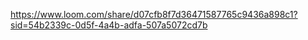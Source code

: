 https://www.loom.com/share/d07cfb8f7d36471587765c9436a898c1?sid=54b2339c-0d5f-4a4b-adfa-507a5072cd7b
